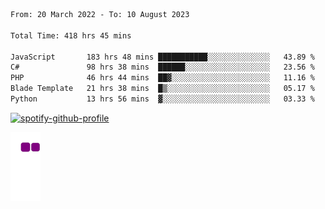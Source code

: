 <!--START_SECTION:waka-->

```txt
From: 20 March 2022 - To: 10 August 2023

Total Time: 418 hrs 45 mins

JavaScript       183 hrs 48 mins ███████████░░░░░░░░░░░░░░   43.89 %
C#               98 hrs 38 mins  ██████░░░░░░░░░░░░░░░░░░░   23.56 %
PHP              46 hrs 44 mins  ██▓░░░░░░░░░░░░░░░░░░░░░░   11.16 %
Blade Template   21 hrs 38 mins  █▒░░░░░░░░░░░░░░░░░░░░░░░   05.17 %
Python           13 hrs 56 mins  ▓░░░░░░░░░░░░░░░░░░░░░░░░   03.33 %
```

<!--END_SECTION:waka-->
[![spotify-github-profile](https://spotify-github-profile.vercel.app/api/view?uid=c00zprrvy9xiloa9qnco3hmng&cover_image=true&theme=novatorem&show_offline=false&background_color=121212&bar_color=53b14f&bar_color_cover=false)](https://spotify-github-profile.vercel.app/api/view?uid=c00zprrvy9xiloa9qnco3hmng&redirect=true)

[![snake gif](https://github.com/hoanghip108/hoanghip108/blob/output/github-contribution-grid-snake.gif)](https://github.com/hoanghip108/hoanghip108/blob/output/github-contribution-grid-snake.gif)

